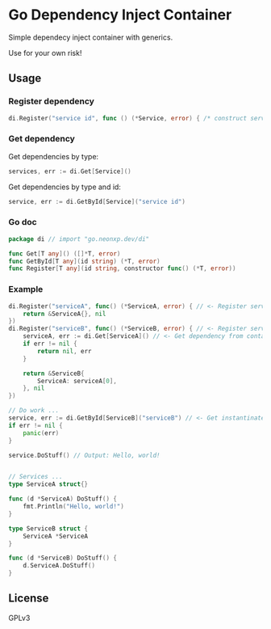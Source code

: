 # Go Dependency Inject Container

Simple dependecy inject container with generics.

Use for your own risk!

## Usage

### Register dependency

```go
di.Register("service id", func () (*Service, error) { /* construct service */ })
```

### Get dependency

Get dependencies by type:

```go
services, err := di.Get[Service]()
```

Get dependencies by type and id:
```go
service, err := di.GetById[Service]("service id")
```

### Go doc

```go
package di // import "go.neonxp.dev/di"

func Get[T any]() ([]*T, error)
func GetById[T any](id string) (*T, error)
func Register[T any](id string, constructor func() (*T, error))
```

### Example

```go
di.Register("serviceA", func() (*ServiceA, error) { // <- Register service A
    return &ServiceA{}, nil
})
di.Register("serviceB", func() (*ServiceB, error) { // <- Register service B, that depends from service A
    serviceA, err := di.Get[ServiceA]() // <- Get dependency from container by type
    if err != nil {
        return nil, err
    }

    return &ServiceB{
        ServiceA: serviceA[0],
    }, nil
})

// Do work ...
service, err := di.GetById[ServiceB]("serviceB") // <- Get instantinated service B
if err != nil {
    panic(err)
}

service.DoStuff() // Output: Hello, world!


// Services ...
type ServiceA struct{}

func (d *ServiceA) DoStuff() {
	fmt.Println("Hello, world!")
}

type ServiceB struct {
	ServiceA *ServiceA
}

func (d *ServiceB) DoStuff() {
	d.ServiceA.DoStuff()
}

```

## License

GPLv3
